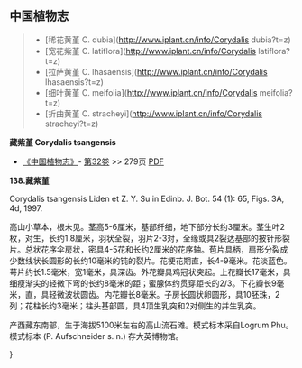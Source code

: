

## 中国植物志

> * [稀花黄堇  C.  dubia](http://www.iplant.cn/info/Corydalis dubia?t=z)
> * [宽花紫堇  C.  latiflora](http://www.iplant.cn/info/Corydalis latiflora?t=z)
> * [拉萨黄堇  C.  lhasaensis](http://www.iplant.cn/info/Corydalis lhasaensis?t=z)
> * [细叶黄堇  C.  meifolia](http://www.iplant.cn/info/Corydalis meifolia?t=z)
> * [折曲黄堇  C.  stracheyi](http://www.iplant.cn/info/Corydalis stracheyi?t=z)

**藏紫堇 Corydalis tsangensis**

* [《中国植物志》](http://www.iplant.cn/frps)- [第32卷](http://www.iplant.cn/frps/vol/32) >> 279页 [PDF](http://www.iplant.cn/frps/pdf/32/279.pdf)

**138.藏紫堇**

Corydalis tsangensis Liden et Z. Y. Su in Edinb. J. Bot. 54 (1): 65, Figs. 3A, 4d, 1997.

高山小草本，根未见。茎高5-6厘米，基部纤细，地下部分长约3厘米。茎生叶2枚，对生，长约1.8厘米，羽状全裂，羽片2-3对，全缘或具2裂达基部的披针形裂片。总状花序伞房状，密具4-5花和长约2厘米的花序轴。苞片具柄，扇形分裂成少数线状长圆形的长约10毫米的钝的裂片。花梗花期直，长4-9毫米。花淡蓝色。萼片约长1.5毫米，宽1毫米，具深齿。外花瓣具鸡冠状突起。上花瓣长17毫米，具细瘦渐尖的轻微下弯的长约8毫米的距；蜜腺体约贯穿距长的2/3。下花瓣长9毫米，直，具轻微波状圆齿。内花瓣长8毫米。子房长圆状卵圆形，具10胚珠，2列；花柱长约3毫米；柱头基部圆，具4顶生乳突和2对侧生的并生乳突。

产西藏东南部，生于海拔5100米左右的高山流石滩。模式标本采自Logrum Phu。模式标本 (P. Aufschneider s. n.) 存大英博物馆。


}